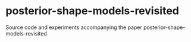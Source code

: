 # posterior-shape-models-revisited
Source code and experiments accompanying the paper posterior-shape-models-revisited
